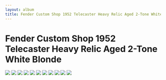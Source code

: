 ```yaml
---
layout: album
title: Fender Custom Shop 1952 Telecaster Heavy Relic Aged 2-Tone White Blonde
---
```


# Fender Custom Shop 1952 Telecaster Heavy Relic Aged 2-Tone White Blonde

![](https://wildcatguitars.com/images/2/1450/r__wildcat.jpg)
![](https://wildcatguitars.com/images/1g/1450/main__wildcat_large.jpg)
![](https://wildcatguitars.com/images/2/1450/bft__wildcat.jpg)
![](https://wildcatguitars.com/images/2/1450/l__wildcat.jpg)
![](https://wildcatguitars.com/images/2/1450/fft__wildcat.jpg)
![](https://wildcatguitars.com/images/2/1450/bbk__wildcat.jpg)
![](https://wildcatguitars.com/images/2/1450/fbk__wildcat.jpg)
![](https://wildcatguitars.com/images/2/1450/hft__wildcat.jpg)
![](https://wildcatguitars.com/images/2/1450/nft__wildcat.jpg)
![](https://wildcatguitars.com/images/2/1450/hbk__wildcat.jpg)
![](https://wildcatguitars.com/images/2/1450/nbk__wildcat.jpg)
